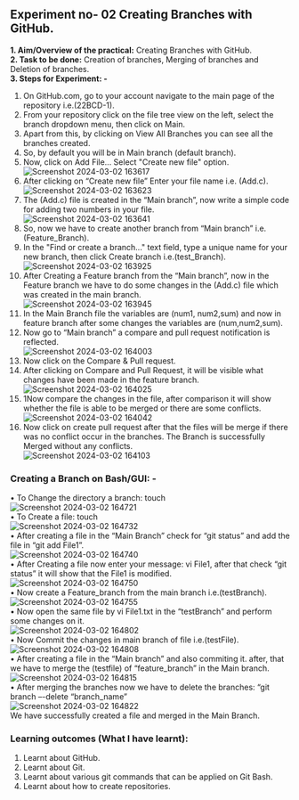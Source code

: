 ## Experiment no- 02 Creating Branches with GitHub.
**1. Aim/Overview of the practical:** Creating Branches with GitHub.  
**2. Task to be done:** Creation of branches, Merging of branches and Deletion of branches.  
**3. Steps for Experiment: -**  
1) On GitHub.com, go to your account navigate to the main page of the repository i.e.(22BCD-1).  
2) From your repository click on the file tree view on the left, select the branch dropdown menu, then click on Main.  
3) Apart from this, by clicking on View All Branches you can see all the branches created.  
4) So, by default you will be in Main branch (default branch).  
5) Now, click on Add File... Select "Create new file" option.    
   ![Screenshot 2024-03-02 163617](https://github.com/adarshkrsingh07/Pract_Sem04/assets/123314058/2c08d8b0-137d-4ef0-9852-224a0b3e6af8)    
6) After clicking on “Create new file” Enter your file name i.e. (Add.c).  
  ![Screenshot 2024-03-02 163623](https://github.com/adarshkrsingh07/Pract_Sem04/assets/123314058/142dfd15-b4ad-4ed3-9133-c99461389da9)  
7) The (Add.c) file is created in the “Main branch”, now write a simple code for adding two numbers in your file.    
![Screenshot 2024-03-02 163641](https://github.com/adarshkrsingh07/Pract_Sem04/assets/123314058/a161e563-72dd-4612-a007-e683cafeaf10)    
8) So, now we have to create another branch from “Main branch” i.e. (Feature_Branch).    
9) In the "Find or create a branch..." text field, type a unique name for your new branch, then click Create branch i.e.(test_Branch).    
![Screenshot 2024-03-02 163925](https://github.com/adarshkrsingh07/Pract_Sem04/assets/123314058/b80cac18-60b5-4391-9974-c3678287fdbc)      
10) After Creating a Feature branch from the “Main branch”, now in the Feature branch we have to do some changes in the (Add.c) file which was created in the main branch.    
![Screenshot 2024-03-02 163945](https://github.com/adarshkrsingh07/Pract_Sem04/assets/123314058/3611da1e-d834-4f7b-9af3-8e76b4c0cc89)      
11) In the Main Branch file the variables are (num1, num2,sum) and now in feature branch after some changes the variables are (num,num2,sum).    
12) Now go to “Main branch” a compare and pull request notification is reflected.    
![Screenshot 2024-03-02 164003](https://github.com/adarshkrsingh07/Pract_Sem04/assets/123314058/8e669ac3-bbfe-4de5-a9c6-404ce2a9c049)      
13) Now click on the Compare & Pull request.    
14) After clicking on Compare and Pull Request, it will be visible what changes have been made in the feature branch.    
![Screenshot 2024-03-02 164025](https://github.com/adarshkrsingh07/Pract_Sem04/assets/123314058/25f7c38f-164a-4ed7-99a1-ad50d2373f31)    
15) 1Now compare the changes in the file, after comparison it will show whether the file is able to be merged or there are some conflicts.    
![Screenshot 2024-03-02 164042](https://github.com/adarshkrsingh07/Pract_Sem04/assets/123314058/0b24c529-d3c1-43f3-88b1-4cdb53db70c5)      
16) Now click on create pull request after that the files will be merge if there was no conflict occur in the branches. The Branch is successfully Merged without any conflicts.  
![Screenshot 2024-03-02 164103](https://github.com/adarshkrsingh07/Pract_Sem04/assets/123314058/05159715-54bb-4dba-9924-9240cea9e9aa)  
### Creating a Branch on Bash/GUI: -  
• To Change the directory a branch: touch <File1>  
![Screenshot 2024-03-02 164721](https://github.com/adarshkrsingh07/Pract_Sem04/assets/123314058/ae361560-5523-4a05-814e-413ddbc105f2)  
• To Create a file: touch <File1>    
![Screenshot 2024-03-02 164732](https://github.com/adarshkrsingh07/Pract_Sem04/assets/123314058/ecf31e6f-6279-4176-a8ba-40ebdf9e964a)  
• After creating a file in the “Main Branch” check for “git status” and add the file in “git add File1”.      
![Screenshot 2024-03-02 164740](https://github.com/adarshkrsingh07/Pract_Sem04/assets/123314058/b52e1146-926f-4a23-82b5-8b6f68b4885c)    
• After Creating a file now enter your message: vi File1, after that check “git status” it will show that the File1 is modified.  
![Screenshot 2024-03-02 164750](https://github.com/adarshkrsingh07/Pract_Sem04/assets/123314058/2cc3317b-0d95-49e5-9d9c-78d711a58b6e)  
• Now create a Feature_branch from the main branch i.e.(testBranch).  
![Screenshot 2024-03-02 164755](https://github.com/adarshkrsingh07/Pract_Sem04/assets/123314058/910b114d-d180-48eb-9692-ad2e95eeeab1)  
• Now open the same file by vi File1.txt in the “testBranch” and perform some changes on it.  
![Screenshot 2024-03-02 164802](https://github.com/adarshkrsingh07/Pract_Sem04/assets/123314058/86343ab6-cd7f-4d32-8df5-6052f68c037a)  
• Now Commit the changes in main branch of file i.e.(testFile).
![Screenshot 2024-03-02 164808](https://github.com/adarshkrsingh07/Pract_Sem04/assets/123314058/803b7302-6dfd-4868-abd6-5a425add5620)  
• After creating a file in the “Main branch” and also commiting it. after, that we have to merge the (testfile) of “feature_branch” in the Main branch.  
![Screenshot 2024-03-02 164815](https://github.com/adarshkrsingh07/Pract_Sem04/assets/123314058/4fc569c2-1bfe-4c41-81a1-5c8397c38043)    
• After merging the branches now we have to delete the branches: “git branch –-delete “branch_name”    
![Screenshot 2024-03-02 164822](https://github.com/adarshkrsingh07/Pract_Sem04/assets/123314058/3a12fca4-1d19-49b3-bae7-4c3aa78fc282)  
We have successfully created a file and merged in the Main Branch.  
 ### **Learning outcomes (What I have learnt):**
1. Learnt about GitHub.
2. Learnt about Git.
3. Learnt about various git commands that can be applied on Git Bash.
4. Learnt about how to create repositories.
